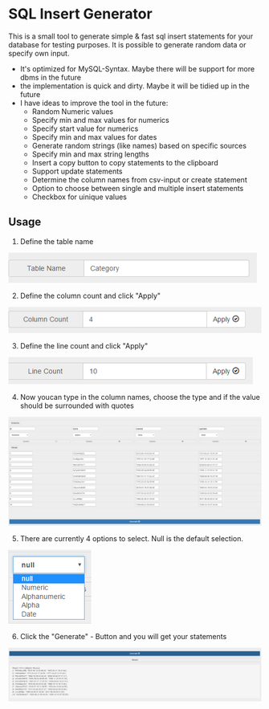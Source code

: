 # SQL Insert Generator
This is a small tool to generate simple &amp; fast sql insert statements for your database for testing purposes.
It is possible to generate random data or specify own input.

* It's optimized for MySQL-Syntax. Maybe there will be support for more dbms in the future
* the implementation is quick and dirty. Maybe it will be tidied up in the future
* I have ideas to improve the tool in the future:
  * Random Numeric values
  * Specify min and max values for numerics
  * Specify start value for numerics
  * Specify min and max values for dates
  * Generate random strings (like names) based on specific sources
  * Specify min and max string lengths
  * Insert a copy button to copy statements to the clipboard
  * Support update statements
  * Determine the column names from csv-input or create statement
  * Option to choose between single and multiple insert statements
  * Checkbox for uinique values

## Usage

1. Define the table name

![table name](resources/table_name.png "table name")

2. Define the column count and click "Apply"

![column count](resources/column_count.png "column count")

3. Define the line count and click "Apply"

![line count](resources/line_count.png "line count")

4. Now youcan type in the column names, choose the type and if the value should be surrounded with quotes

![values](resources/values.png "values")

5. There are currently 4 options to select. Null is the default selection.

![input options](resources/input_options.png "input options")

6. Click the "Generate" - Button and you will get your statements

![result](resources/generated_code.png "result")